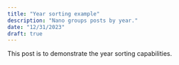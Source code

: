```yaml
---
title: "Year sorting example"
description: "Nano groups posts by year."
date: "12/31/2023"
draft: true
---
```


This post is to demonstrate the year sorting capabilities.
